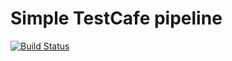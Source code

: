 # Simple TestCafe pipeline 
[![Build Status](https://travis-ci.org/avarugh1/testcafedemo.svg?branch=master)](https://travis-ci.org/avarugh1/testcafedemo)